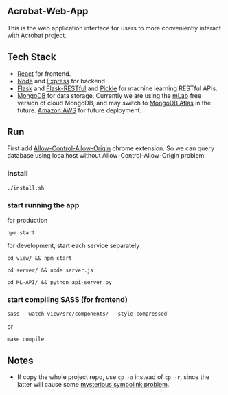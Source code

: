 ## Acrobat-Web-App
This is the web application interface for users to more conveniently interact with Acrobat project.


## Tech Stack
- [React](https://reactjs.org/) for frontend.
- [Node](https://nodejs.org/en/) and [Express](https://expressjs.com/) for backend.
- [Flask](http://flask.pocoo.org/) and [Flask-RESTful](https://flask-restful.readthedocs.io/en/latest/) and [Pickle](https://docs.python.org/2/library/pickle.html) for machine learning RESTful APIs.
- [MongoDB](https://www.mongodb.com/) for data storage. Currently we are using the [mLab](https://mlab.com) free version of cloud MongoDB, and may switch to [MongoDB Atlas](https://www.mongodb.com/cloud/atlas) in the future.
[Amazon AWS](https://aws.amazon.com/) for future deployment.

## Run
First add [Allow-Control-Allow-Origin](https://chrome.google.com/webstore/detail/allow-control-allow-origi/nlfbmbojpeacfghkpbjhddihlkkiljbi) chrome extension. So we can query database using localhost without Allow-Control-Allow-Origin problem.

### install
```
./install.sh
```

### start running the app
for production
```
npm start
```

for development, start each service separately
```
cd view/ && npm start
```
```
cd server/ && node server.js
```
```
cd ML-API/ && python api-server.py
```

### start compiling SASS (for frontend)
```
sass --watch view/src/components/ --style compressed
```
or
```
make compile
```


## Notes
- If copy the whole project repo, use `cp -a` instead of `cp -r`, since the latter will cause some [mysterious symbolink problem](https://github.com/facebook/create-react-app/issues/200).
